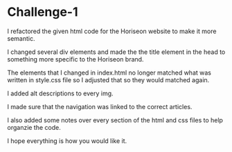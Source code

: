 # Challenge-1

I refactored the given html code for the Horiseon website to make it more semantic.

I changed several div elements and made the the title element in the head to something more specific to the Horiseon brand.

The elements that I changed in index.html no longer matched what was written in style.css file so I adjusted that so they would matched again. 

I added alt descriptions to every img.

I made sure that the navigation was linked to the correct articles.

I also added some notes over every section of the html and css files to help organzie the code.

I hope everything is how you would like it.
